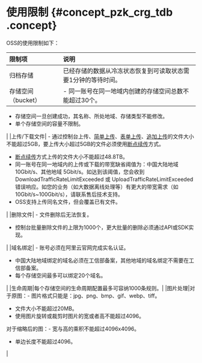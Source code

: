 # 使用限制 {#concept_pzk_crg_tdb .concept}

OSS的使用限制如下：

|限制项|说明|
|:--|:-|
|归档存储|已经存储的数据从冷冻状态恢复到可读取状态需要1分钟的等待时间。|
|存储空间（bucket）| -   同一账号在同一地域内创建的存储空间总数不能超过30个。
-   存储空间一旦创建成功，其名称、所处地域、存储类型不能修改。
-   单个存储空间的容量不限制。

 |
|上传/下载文件| -   通过控制台上传、[简单上传](../../../../intl.zh-CN/开发指南/上传文件/简单上传.md#)、[表单上传](../../../../intl.zh-CN/开发指南/上传文件/表单上传.md#)、[追加上传](../../../../intl.zh-CN/开发指南/上传文件/追加上传.md#)的文件大小不能超过5GB，要上传大小超过5GB的文件必须使用[断点续传](../../../../intl.zh-CN/开发指南/上传文件/断点续传.md#)方式。
-   [断点续传](../../../../intl.zh-CN/开发指南/上传文件/断点续传.md#)方式上传的文件大小不能超过48.8TB。
-   同一账号在同一地域内的上传或下载的带宽缺省阈值为：中国大陆地域 10Gbit/s、其他地域 5Gbit/s。如达到该阈值，您会收到 DownloadTrafficRateLimitExceeded 或 UploadTrafficRateLimitExceeded 错误响应。如您的业务（如大数据离线处理等）有更大的带宽需求（如10Gbit/s~100Gbit/s），请联系售后技术支持。
-   OSS支持上传同名文件，但会覆盖已有文件。

 |
|删除文件| -   文件删除后无法恢复。
-   控制台批量删除文件的上限为1000个，更大批量的删除必须通过API或SDK实现。

 |
|域名绑定| -   账号必须在阿里云官网完成实名认证。
-   中国大陆地域绑定的域名必须在工信部备案，其他地域的域名绑定不需要在工信部备案。
-   每个存储空间最多可以绑定20个域名。

 |
|生命周期|每个存储空间的生命周期配置最多可容纳1000条规则。|
|图片处理|对于原图：-   图片格式只能是：jpg、png、bmp、gif、webp、tiff。
-   文件大小不能超过20MB。
-   使用图片旋转或裁剪时图片的宽或者高不能超过4096。

对于缩略后的图：-   宽与高的乘积不能超过4096x4096。
-   单边长度不能超过4096。

|

